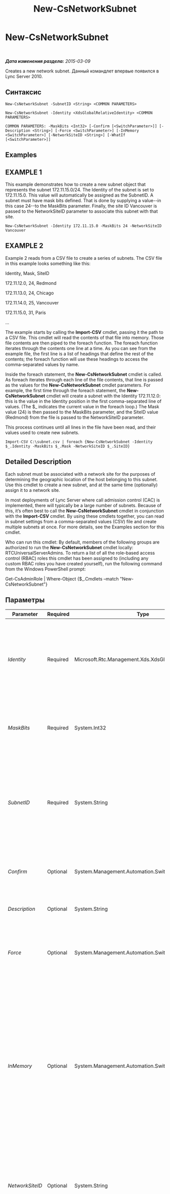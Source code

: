 ﻿---
title: New-CsNetworkSubnet
TOCTitle: New-CsNetworkSubnet
ms:assetid: 15af44bd-d798-435c-9c27-df47ab475023
ms:mtpsurl: https://technet.microsoft.com/ru-ru/library/Gg398226(v=OCS.15)
ms:contentKeyID: 49309046
ms.date: 05/19/2016
mtps_version: v=OCS.15
ms.translationtype: HT
---

# New-CsNetworkSubnet

 

_**Дата изменения раздела:** 2015-03-09_

Creates a new network subnet. Данный командлет впервые появился в Lync Server 2010.

## Синтаксис

    New-CsNetworkSubnet -SubnetID <String> <COMMON PARAMETERS>

    New-CsNetworkSubnet -Identity <XdsGlobalRelativeIdentity> <COMMON PARAMETERS>

    COMMON PARAMETERS: -MaskBits <Int32> [-Confirm [<SwitchParameter>]] [-Description <String>] [-Force <SwitchParameter>] [-InMemory <SwitchParameter>] [-NetworkSiteID <String>] [-WhatIf [<SwitchParameter>]]

## Examples

## EXAMPLE 1

This example demonstrates how to create a new subnet object that represents the subnet 172.11.15.0/24. The Identity of the subnet is set to 172.11.15.0. This value will automatically be assigned as the SubnetID. A subnet must have mask bits defined. That is done by supplying a value--in this case 24--to the MaskBits parameter. Finally, the site ID Vancouver is passed to the NetworkSiteID parameter to associate this subnet with that site.

    New-CsNetworkSubnet -Identity 172.11.15.0 -MaskBits 24 -NetworkSiteID Vancouver

## EXAMPLE 2

Example 2 reads from a CSV file to create a series of subnets. The CSV file in this example looks something like this:

Identity, Mask, SiteID

172.11.12.0, 24, Redmond

172.11.13.0, 24, Chicago

172.11.14.0, 25, Vancouver

172.11.15.0, 31, Paris

...

The example starts by calling the **Import-CSV** cmdlet, passing it the path to a CSV file. This cmdlet will read the contents of that file into memory. Those file contents are then piped to the foreach function. The foreach function iterates through the contents one line at a time. As you can see from the example file, the first line is a list of headings that define the rest of the contents; the foreach function will use these headings to access the comma-separated values by name.

Inside the foreach statement, the **New-CsNetworkSubnet** cmdlet is called. As foreach iterates through each line of the file contents, that line is passed as the values for the **New-CsNetworkSubnet** cmdlet parameters. For example, the first time through the foreach statement, the **New-CsNetworkSubnet** cmdlet will create a subnet with the Identity 172.11.12.0: this is the value in the Identity position in the first comma-separated line of values. (The $\_ indicates the current value in the foreach loop.) The Mask value (24) is then passed to the MaskBits parameter, and the SiteID value (Redmond) from the file is passed to the NetworkSiteID parameter.

This process continues until all lines in the file have been read, and their values used to create new subnets.

    Import-CSV C:\subnet.csv | foreach {New-CsNetworkSubnet -Identity $_.Identity -MaskBits $_.Mask -NetworkSiteID $_.SiteID}

## Detailed Description

Each subnet must be associated with a network site for the purposes of determining the geographic location of the host belonging to this subnet. Use this cmdlet to create a new subnet, and at the same time (optionally) assign it to a network site.

In most deployments of Lync Server where call admission control (CAC) is implemented, there will typically be a large number of subnets. Because of this, it’s often best to call the **New-CsNetworkSubnet** cmdlet in conjunction with the **Import-CSV** cmdlet. By using these cmdlets together, you can read in subnet settings from a comma-separated values (CSV) file and create multiple subnets at once. For more details, see the Examples section for this cmdlet.

Who can run this cmdlet: By default, members of the following groups are authorized to run the **New-CsNetworkSubnet** cmdlet locally: RTCUniversalServerAdmins. To return a list of all the role-based access control (RBAC) roles this cmdlet has been assigned to (including any custom RBAC roles you have created yourself), run the following command from the Windows PowerShell prompt:

Get-CsAdminRole | Where-Object {$\_.Cmdlets –match "New-CsNetworkSubnet"}

## Параметры


<table>
<colgroup>
<col style="width: 25%" />
<col style="width: 25%" />
<col style="width: 25%" />
<col style="width: 25%" />
</colgroup>
<thead>
<tr class="header">
<th>Parameter</th>
<th>Required</th>
<th>Type</th>
<th>Description</th>
</tr>
</thead>
<tbody>
<tr class="odd">
<td><p><em>Identity</em></p></td>
<td><p>Required</p></td>
<td><p>Microsoft.Rtc.Management.Xds.XdsGlobalRelativeIdentity</p></td>
<td><p>The unique subnet ID of the subnet being created. This must be an IP address (such as 174.11.12.0), and it must be the first address in the IP address range defined by the subnet.</p></td>
</tr>
<tr class="even">
<td><p><em>MaskBits</em></p></td>
<td><p>Required</p></td>
<td><p>System.Int32</p></td>
<td><p>The bitmask to be applied to the subnet being created.</p>
<p>Valid values: 1 through 32</p></td>
</tr>
<tr class="odd">
<td><p><em>SubnetID</em></p></td>
<td><p>Required</p></td>
<td><p>System.String</p></td>
<td><p>This is the same value as the Identity. You must specify either an Identity or a SubnetID, but you cannot specify both. Whatever value you supply to one will automatically be applied to the other.</p></td>
</tr>
<tr class="even">
<td><p><em>Confirm</em></p></td>
<td><p>Optional</p></td>
<td><p>System.Management.Automation.SwitchParameter</p></td>
<td><p>Запрашивает подтверждение перед выполнением команды.</p></td>
</tr>
<tr class="odd">
<td><p><em>Description</em></p></td>
<td><p>Optional</p></td>
<td><p>System.String</p></td>
<td><p>A description of the subnet being created.</p></td>
</tr>
<tr class="even">
<td><p><em>Force</em></p></td>
<td><p>Optional</p></td>
<td><p>System.Management.Automation.SwitchParameter</p></td>
<td><p>Suppresses any confirmation prompts that would otherwise be displayed before making changes.</p></td>
</tr>
<tr class="odd">
<td><p><em>InMemory</em></p></td>
<td><p>Optional</p></td>
<td><p>System.Management.Automation.SwitchParameter</p></td>
<td><p>Создает ссылку на объект без фиксации объекта в качестве постоянного изменения. Если выходные данные этого командлета, вызванного с помощью указанного параметра, назначаются переменной, можно внести изменения в свойства ссылки на объект и затем зафиксировать эти изменения, вызвав соответствующий командлет Set-.</p></td>
</tr>
<tr class="even">
<td><p><em>NetworkSiteID</em></p></td>
<td><p>Optional</p></td>
<td><p>System.String</p></td>
<td><p>The site ID of the site to which this subnet belongs. You can retrieve site IDs for your deployment by calling the <strong>Get-CsNetworkSite</strong> cmdlet.</p></td>
</tr>
<tr class="odd">
<td><p><em>WhatIf</em></p></td>
<td><p>Optional</p></td>
<td><p>System.Management.Automation.SwitchParameter</p></td>
<td><p>Описывает, что произойдет при выполнении команды без реального выполнения команды.</p></td>
</tr>
</tbody>
</table>


## Input Types

None.

## Return Types

Creates an object of type Microsoft.Rtc.Management.WritableConfig.Settings.NetworkConfiguration.SubnetType.

## См. также

#### Другие ресурсы

[Remove-CsNetworkSubnet](remove-csnetworksubnet.md)  
[Set-CsNetworkSubnet](set-csnetworksubnet.md)  
[Get-CsNetworkSubnet](get-csnetworksubnet.md)  
[Get-CsNetworkSite](get-csnetworksite.md)

